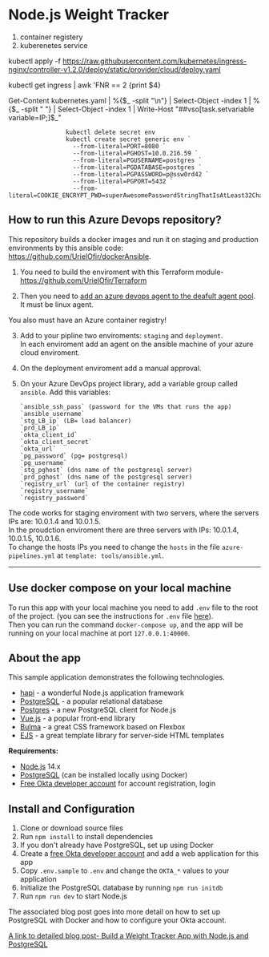 
# Node.js Weight Tracker
1. container registery
2. kuberenetes service

kubectl apply -f https://raw.githubusercontent.com/kubernetes/ingress-nginx/controller-v1.2.0/deploy/static/provider/cloud/deploy.yaml

kubectl get ingress | awk 'FNR == 2 {print $4}

Get-Content kubernetes.yaml | %{$_ -split "\n"} | Select-Object -index 1 | %{$_ -split " "} | Select-Object -index 1 | Write-Host "##vso[task.setvariable variable=IP;]$_"

                    kubectl delete secret env
                    kubectl create secret generic env `
                      --from-literal=PORT=8080 `
                      --from-literal=PGHOST=10.0.216.59 `
                      --from-literal=PGUSERNAME=postgres `
                      --from-literal=PGDATABASE=postgres `
                      --from-literal=PGPASSWORD=p@ssw0rd42 `
                      --from-literal=PGPORT=5432 `
                      --from-literal=COOKIE_ENCRYPT_PWD=superAwesomePasswordStringThatIsAtLeast32CharactersLong!












## How to run this Azure Devops repository?
This repository builds a docker images and run it on staging and production environments by this ansible code:
https://github.com/UrielOfir/dockerAnsible.

1. You need to build the enviroment with this Terraform module-
https://github.com/UrielOfir/Terraform

2. Then you need to [add an azure devops agent to the deafult agent pool](https://docs.microsoft.com/en-us/azure/devops/pipelines/agents/v2-linux?view=azure-devops#azure-pipelines).
It must be linux agent.

You also must have an Azure container registry! 

3. Add to your pipline two enviroments: `staging` and `deployment`.  
In each enviroment add an agent on the ansible machine of your azure cloud enviroment.

4. On the deployment enviroment add a manual approval.  

4. On your Azure DevOps project library, add a variable group called `ansible`.
Add this variables:
    
    ```
    `ansible_ssh_pass` (password for the VMs that runs the app)
    `ansible_username`
    `stg_LB_ip` (LB= load balancer)
    `prd_LB_ip`
    `okta_client_id`
    `okta_client_secret`
    `okta_url`
    `pg_password` (pg= postgresql)
    `pg_username`
    `stg_pghost` (dns name of the postgresql server)
    `prd_pghost` (dns name of the postgresql server)
    `registry_url` (url of the container registry)
    `registry_username`
    `registry_password`
    ```
The code works for staging enviroment with two servers,
where the servers IPs are: 10.0.1.4 and 10.0.1.5.  
In the proudction enviroment there are three servers with IPs: 10.0.1.4, 10.0.1.5, 10.0.1.6.  
To change the hosts IPs you need to change the `hosts` in the file `azure-pipelines.yml` at `template: tools/ansible.yml`.
***

## Use docker compose on your local machine
To run this app with your local machine you need to add `.env` file to the root of the project. (you can see the instructions for `.env` file [here](https://developer.okta.com/blog/2020/06/01/node-postgres-weight-tracker)).  
Then you can run the command `docker-compose up`, and the app will be running on your local machine at port `127.0.0.1:40000`.


## About the app

This sample application demonstrates the following technologies.

* [hapi](https://hapi.dev) - a wonderful Node.js application framework
* [PostgreSQL](https://www.postgresql.org/) - a popular relational database
* [Postgres](https://github.com/porsager/postgres) - a new PostgreSQL client for Node.js
* [Vue.js](https://vuejs.org/) - a popular front-end library
* [Bulma](https://bulma.io/) - a great CSS framework based on Flexbox
* [EJS](https://ejs.co/) - a great template library for server-side HTML templates

**Requirements:**

* [Node.js](https://nodejs.org/) 14.x
* [PostgreSQL](https://www.postgresql.org/) (can be installed locally using Docker)
* [Free Okta developer account](https://developer.okta.com/) for account registration, login

## Install and Configuration

1. Clone or download source files
1. Run `npm install` to install dependencies
1. If you don't already have PostgreSQL, set up using Docker
1. Create a [free Okta developer account](https://developer.okta.com/) and add a web application for this app
1. Copy `.env.sample` to `.env` and change the `OKTA_*` values to your application
1. Initialize the PostgreSQL database by running `npm run initdb`
1. Run `npm run dev` to start Node.js

The associated blog post goes into more detail on how to set up PostgreSQL with Docker and how to configure your Okta account.

[A link to detailed blog post- Build a Weight Tracker App with Node.js and PostgreSQL](https://developer.okta.com/blog/2020/06/01/node-postgres-weight-tracker)
